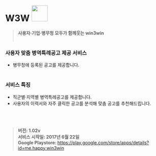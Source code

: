 # W3W <img width="50" height="50" src="https://github.com/Jiyunn/W3W/blob/develop/app/src/main/res/playstore.png">
> <b>사용자·기업·병무청 모두가 함께웃는 win3win </b>
<br></br>
### 사용자 맞춤 병역특례공고 제공 서비스
* 병무청에 등록된 공고를 제공합니다.
<br></br>

### 서비스 특징 

* 직군별·지역별 병역특례공고를 제공합니다.
* 사용자의 이력서와 자주 클릭한 공고를 분석해 맞춤 공고를 추천해드립니다.
<br></br>
<br></br>
> <b>버전: 1.02v</b><br/>
> <b>서비스 시작일: 2017년 6월 22일 </b><br/>
> <b>Google Playstore: </b><https://play.google.com/store/apps/details?id=me.happy.win3win>
